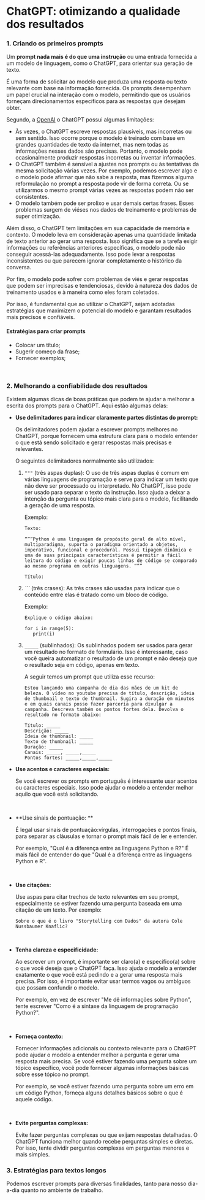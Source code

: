 # ChatGPT: otimizando a qualidade dos resultados

### 1. Criando os primeiros prompts

Um **prompt nada mais é do que uma instrução** ou uma entrada fornecida a um modelo de linguagem, como o ChatGPT, para orientar sua geração de texto.

É uma forma de solicitar ao modelo que produza uma resposta ou texto relevante com base na informação fornecida. Os prompts desempenham um papel crucial na interação com o modelo, permitindo que os usuários forneçam direcionamentos específicos para as respostas que desejam obter.

Segundo, a [OpenAI](https://openai.com/blog/chatgpt) o ChatGPT possui algumas limitações: 

- Às vezes, o ChatGPT escreve respostas plausíveis, mas incorretas ou sem sentido. Isso ocorre porque o modelo é treinado com base em grandes quantidades de texto da internet, mas nem todas as informações nesses dados são precisas. Portanto, o modelo pode ocasionalmente produzir respostas incorretas ou inventar informações.
- O ChatGPT também é sensível a ajustes nos prompts ou às tentativas da mesma solicitação várias vezes. Por exemplo, podemos escrever algo e o modelo pode afirmar que não sabe a resposta, mas fizermos alguma reformulação no prompt a resposta pode vir de forma correta. Ou se utilizarmos o mesmo prompt várias vezes as respostas podem não ser consistentes. 
- O modelo também pode ser prolixo e usar demais certas frases. Esses problemas surgem de viéses nos dados de treinamento e problemas de super otimização.

Além disso, o ChatGPT tem limitações em sua capacidade de memória e contexto. O modelo leva em consideração apenas uma quantidade limitada de texto anterior ao gerar uma resposta. Isso significa que se a tarefa exigir informações ou referências anteriores específicas, o modelo pode não conseguir acessá-las adequadamente. Isso pode levar a respostas inconsistentes ou que parecem ignorar completamente o histórico da conversa.

Por fim, o modelo pode sofrer com problemas de viés e gerar respostas que podem ser imprecisas e tendenciosas, devido à natureza dos dados de treinamento usados e à maneira como eles foram coletados. 

Por isso, é fundamental que ao utilizar o ChatGPT, sejam adotadas estratégias que maximizem o potencial do modelo e garantam resultados mais precisos e confiáveis. 

#### Estratégias para criar prompts

- Colocar um título;
- Sugerir começo da frase;
- Fornecer exemplos;

<br>

### 2. Melhorando a confiabilidade dos resultados

Existem algumas dicas de boas práticas que podem te ajudar a melhorar a escrita dos prompts para o ChatGPT. Aqui estão algumas delas:

- **Use delimitadores para indicar claramente partes distintas do prompt:**

  Os delimitadores podem ajudar a escrever prompts melhores no ChatGPT, porque fornecem uma estrutura clara para o modelo entender o que está sendo solicitado e gerar respostas mais precisas e relevantes.

  O seguintes delimitadores normalmente são utilizados:

  1) `"""` (três aspas duplas): O uso de três aspas duplas é comum em várias linguagens de programação e serve para indicar um texto que não deve ser processado ou interpretado. No ChatGPT, isso pode ser usado para separar o texto da instrução. Isso ajuda a deixar a intenção da pergunta ou tópico mais clara para o modelo, facilitando a geração de uma resposta.

     Exemplo:

     ```
     Texto:
     
     “””Python é uma linguagem de propósito geral de alto nível, multiparadigma, suporta o paradigma orientado a objetos, imperativo, funcional e procedural. Possui tipagem dinâmica e uma de suas principais características é permitir a fácil leitura do código e exigir poucas linhas de código se comparado ao mesmo programa em outras linguagens. “””
     
     Título:
     ```

  2) *```* (três crases): As três crases são usadas para indicar que o conteúdo entre elas é tratado como um bloco de código. 

     Exemplo: 

     ```
     Explique o código abaixo:
     
     for i in range(5):
        print(i)
     ```

  3) `_____` (sublinhados): Os sublinhados podem ser usados para gerar um resultado no formato de formulário. Isso é interessante, caso você queira automatizar o resultado de um prompt e não deseja que o resultado seja em código, apenas em texto.

     A seguir temos um prompt que utiliza esse recurso:

     ```
     Estou lançando uma campanha de dia das mães de um kit de beleza. O vídeo no youtube precisa de título, descrição, ideia de thumbnail e texto de thumbnail. Sugira a duração em minutos e em quais canais posso fazer parceria para divulgar a campanha. Descreva também os pontos fortes dela. Devolva o resultado no formato abaixo:
     
     Título: _____
     Descrição: _____
     Ideia de thumbnail: _____
     Texto de thumbnail: _____
     Duração: _____
     Canais: _____, _____,_____
     Pontos fortes: _____,_____,_____
     ```

     

- **Use acentos e caracteres especiais:** 

  Se você escrever os prompts em português é interessante usar acentos ou caracteres especiais. Isso pode ajudar o modelo a entender melhor aquilo que você está solicitando.

  <br>

- **Use sinais de pontuação: **

  É legal usar sinais de pontuação:vírgulas, interrogações e pontos finais, para separar as cláusulas e tornar o prompt mais fácil de ler e entender. 

  Por exemplo, "Qual é a diferença entre as linguagens Python e R?" É mais fácil de entender do que "Qual é a diferença entre as linguagens Python e R".

  <br>

- **Use citações:**

  Use aspas para citar trechos de texto relevantes em seu prompt, especialmente se estiver fazendo uma pergunta baseada em uma citação de um texto. Por exemplo:

  ```
  Sobre o que é o livro "Storytelling com Dados" da autora Cole Nussbaumer Knaflic?
  ```

  <br>

- **Tenha clareza e especificidade:** 

  Ao escrever um prompt, é importante ser claro(a) e específico(a) sobre o que você deseja que o ChatGPT faça. Isso ajuda o modelo a entender exatamente o que você está pedindo e a gerar uma resposta mais precisa. Por isso, é importante evitar usar termos vagos ou ambíguos que possam confundir o modelo.

  Por exemplo, em vez de escrever "Me dê informações sobre Python", tente escrever "Como é a sintaxe da linguagem de programação Python?".

  <br>

- **Forneça contexto:**

  Fornecer informações adicionais ou contexto relevante para o ChatGPT pode ajudar o modelo a entender melhor a pergunta e gerar uma resposta mais precisa. Se você estiver fazendo uma pergunta sobre um tópico específico, você pode fornecer algumas informações básicas sobre esse tópico no prompt.

  Por exemplo, se você estiver fazendo uma pergunta sobre um erro em um código Python, forneça alguns detalhes básicos sobre o que é aquele código.

  <br>

- **Evite perguntas complexas:**

  Evite fazer perguntas complexas ou que exijam respostas detalhadas. O ChatGPT funciona melhor quando recebe perguntas simples e diretas. Por isso, tente dividir perguntas complexas em perguntas menores e mais simples.

### 3. Estratégias para textos longos

Podemos escrever prompts para diversas finalidades, tanto para nosso dia-a-dia quanto no ambiente de trabalho. 

